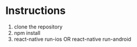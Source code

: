 # Instructions
  1. clone the repository
  2. npm install 
  3. react-native run-ios
        OR
     react-native run-android
